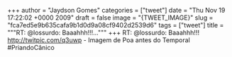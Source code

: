 
+++
author = "Jaydson Gomes"
categories = ["tweet"]
date = "Thu Nov 19 17:22:02 +0000 2009"
draft = false
image = "{TWEET_IMAGE}"
slug = "fca7ed5e9b635cafa9b1d0d9a08cf9402d2539d6"
tags = ["tweet"]
title = """RT: @lossurdo: Baaahhh!!!..."""
+++
RT: @lossurdo: Baaahhh!!!  http://twitpic.com/q3uwp - Imagem de Poa antes do Temporal #PriandoCânico
